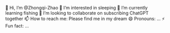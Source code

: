 👋 Hi, I’m @Zhongqi-Zhao
👀 I’m interested in sleeping
🌱 I’m currently learning fishing
💞️ I’m looking to collaborate on subscribing ChatGPT together
📫 How to reach me: Please find me in my dream
😄 Pronouns: ...
⚡ Fun fact: ...
